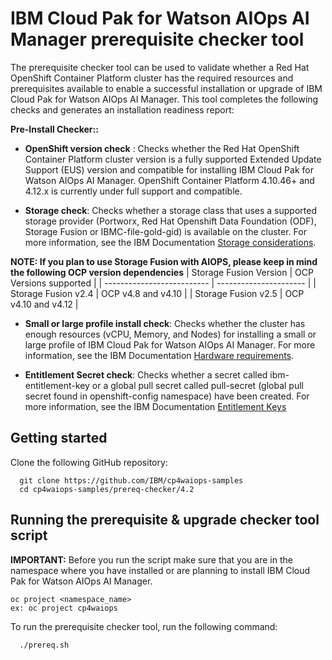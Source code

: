 <!-- # © Copyright IBM Corp. 2020, 2023 -->

# IBM Cloud Pak for Watson AIOps AI Manager prerequisite checker tool

The prerequisite checker tool can be used to validate whether a Red Hat OpenShift Container Platform cluster has the required resources and prerequisites available to enable a successful installation or upgrade of IBM Cloud Pak for Watson AIOps AI Manager. This tool completes the following checks and generates an installation readiness report:

**Pre-Install Checker::**

- **OpenShift version check** : Checks whether the Red Hat OpenShift Container Platform cluster version is a fully supported Extended Update Support (EUS) version and compatible for installing IBM Cloud Pak for Watson AIOps AI Manager. OpenShift Container Platform 4.10.46+ and 4.12.x is currently under full support and compatible.

- **Storage check**: Checks whether a storage class that uses a supported storage provider (Portworx, Red Hat Openshift Data Foundation (ODF), Storage Fusion or IBMC-file-gold-gid) is available on the cluster. For more information, see the IBM Documentation [Storage considerations](https://ibm.biz/storage_consideration_412).

**NOTE: If you plan to use Storage Fusion with AIOPS, please keep in mind the following OCP version dependencies**
| Storage Fusion Version     | OCP Versions supported |
| -------------------------- | ---------------------- |
| Storage Fusion v2.4        | OCP v4.8 and v4.10     |
| Storage Fusion v2.5        | OCP v4.10 and v4.12    |

- **Small or large profile install check**: Checks whether the cluster has enough resources (vCPU, Memory, and Nodes) for installing a small or large profile of IBM Cloud Pak for Watson AIOps AI Manager. For more information, see the IBM Documentation [Hardware requirements](https://ibm.biz/aiops_hardware_412).

- **Entitlement Secret check**: Checks whether a secret called ibm-entitlement-key or a global pull secret called pull-secret (global pull secret found in openshift-config namespace) have been created. For more information, see the IBM Documentation [Entitlement Keys](https://ibm.biz/entitlement_keys_412)

## Getting started

Clone the following GitHub repository:

```
  git clone https://github.com/IBM/cp4waiops-samples
  cd cp4waiops-samples/prereq-checker/4.2
```

## Running the prerequisite & upgrade checker tool script

**IMPORTANT:** Before you run the script make sure that you are in the namespace where you have installed or are planning to install IBM Cloud Pak for Watson AIOps AI Manager.
```
oc project <namespace_name>
ex: oc project cp4waiops
```

To run the prerequisite checker tool, run the following command:
```
  ./prereq.sh
```